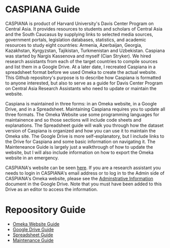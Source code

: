 # CASPIANA Guide
CASPIANA is product of Harvard University's Davis Center Program on Central Asia. It provides resources to students and scholars of Central Asia and the South Caucasus by supplying links to selected media sources, government portals, legislation databases, statistics, and academic resources to study eight countries: Armenia, Azerbaijan, Georgia, Kazakhstan, Kyrgyzstan, Tajikistan, Turkmenistan and Uzbekistan. Caspiana was started by Nargis Kassenova and myself (Cian Stryker). We hired research assistants from each of the target countries to compile sources and list them in a Google Drive. At a later date, I recreated Caspiana in a spreadsheet format before we used Omeka to create the actual website. This Github repository's purpose is to describe how Caspiana is formatted to anyone interested, but also to serve as a guide for Davis Center Program on Central Asia Research Assistants who need to update or maintain the website. 

Caspiana is maintained in three forms: in an Omeka website, in a Google Drive, and in a Spreadsheet. Maintaining Caspiana requires you to update all three formats. The Omeka Website use some programming languages for maintainence and so those sections will include code sheets and explanations. The Spreadsheet guide will walk you through how the dataset version of Caspiana is organized and how you can use it to maintain the Omeka site. The Google Drive is more self-explanatory, but I include links to the Drive for Caspiana and some basic information on navigating it. The Mainteneance Guide is largely just a walkthrough of how to update the website, but I will also include information on how to export the Omeka website in an emergency. 

CASPIANA's website can be seen [here](https://caspiana.omeka.fas.harvard.edu/). If you are a research assistant you needs to login in CASPIANA's email address or to log in to the Admin side of CASPIANA's Omeka website, please see the [Adminstrative Information](https://docs.google.com/document/d/172VLXTTLmpCkYF_dQ0ncYYXktGvYZAPXifuhmEw3slc/edit) document in the Google Drive. Note that you must have been added to this Drive as an editor to access the information. 

# Repoository Guide
- [Omeka Website Guide](https://github.com/CianStryker/Caspiana_Guide/tree/main/Omeka%20Website%20Guide)
- [Google Drive Guide](https://github.com/CianStryker/Caspiana_Guide/tree/main/Google%20Drive%20Guide)
- [Spreadsheet Guide](https://github.com/CianStryker/Caspiana_Guide/tree/main/Spreadsheet%20Guide)
- [Maintenance Guide](https://github.com/CianStryker/Caspiana_Guide/tree/main/Maintenance%20Guide)

